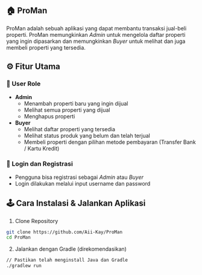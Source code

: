 ## 🏠 ProMan
ProMan adalah sebuah aplikasi yang dapat membantu transaksi jual-beli properti. ProMan memungkinkan *Admin* untuk mengelola daftar properti yang ingin dipasarkan dan memungkinkan *Buyer* untuk melihat dan juga membeli properti yang tersedia.

## ⚙ Fitur Utama
### 👤 User Role
- **Admin**
    - Menambah properti baru yang ingin dijual
    - Melihat semua properti yang dijual
    - Menghapus properti
- **Buyer**
    - Melihat daftar properti yang tersedia
    - Melihat status produk yang belum dan telah terjual
    - Membeli properti dengan pilihan metode pembayaran (Transfer Bank / Kartu Kredit)


### 🔐 Login dan Registrasi
- Pengguna bisa registrasi sebagai *Admin* atau *Buyer*
- Login dilakukan melalui input username dan password

## 🕹 Cara Instalasi & Jalankan Aplikasi
1. Clone Repository
``` bash
git clone https://github.com/Aii-Kay/ProMan
cd ProMan
```

2. Jalankan dengan Gradle (direkomendasikan)
``` bash
// Pastikan telah menginstall Java dan Gradle
./gradlew run
```
